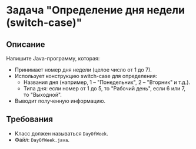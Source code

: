 # Задача "Определение дня недели (switch-case)"

## Описание

Напишите Java-программу, которая:

- Принимает номер дня недели (целое число от 1 до 7).
- Использует конструкцию switch-case для определения:
    - Названия дня (например, 1 – "Понедельник", 2 – "Вторник" и т.д.).
    - Типа дня: если номер от 1 до 5, то "Рабочий день", если 6 или 7, то "Выходной".
- Выводит полученную информацию.

## Требования

- Класс должен называться `DayOfWeek`.
- Файл: `DayOfWeek.java`.
